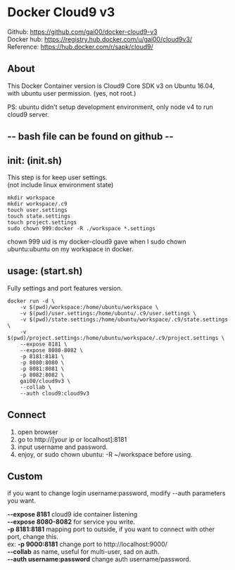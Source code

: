Docker Cloud9 v3
================
Github: https://github.com/gai00/docker-cloud9-v3  
Docker hub: https://registry.hub.docker.com/u/gai00/cloud9v3/  
Reference: https://hub.docker.com/r/sapk/cloud9/

## About
This Docker Container version is Cloud9 Core SDK v3 on Ubuntu 16.04,  
with ubuntu user permission. (yes, not root.)  
  
PS: ubuntu didn't setup development environment, only node v4 to run cloud9 server.

## -- bash file can be found on github --

## init: (init.sh)  
This step is for keep user settings.  
(not include linux environment state)  

    mkdir workspace
    mkdir workspace/.c9
    touch user.settings
    touch state.settings
    touch project.settings
    sudo chown 999:docker -R ./workspace *.settings
    
chown 999 uid is my docker-cloud9 gave when I sudo chown ubuntu:ubuntu on my workspace in docker.

## usage: (start.sh)
Fully settings and port features version.

    docker run -d \
        -v $(pwd)/workspace:/home/ubuntu/workspace \
        -v $(pwd)/user.settings:/home/ubuntu/.c9/user.settings \
        -v $(pwd)/state.settings:/home/ubuntu/workspace/.c9/state.settings \
        -v $(pwd)/project.settings:/home/ubuntu/workspace/.c9/project.settings \
        --expose 8181 \
        --expose 8080-8082 \
        -p 8181:8181 \
        -p 8080:8080 \
        -p 8081:8081 \
        -p 8082:8082 \
        gai00/cloud9v3 \
        --collab \
        --auth cloud9:cloud9v3

## Connect
1. open browser
2. go to http://[your ip or localhost]:8181
3. input username and password.
4. enjoy, or sudo chown ubuntu: -R ~/workspace before using.

## Custom
if you want to change login username:password, modify --auth parameters you want.  
  
<b>--expose 8181</b> cloud9 ide container listening  
<b>--expose 8080-8082</b> for service you write.  
<b>-p 8181:8181</b> mapping port to outside, if you want to connect with other port, change this.  
ex: <b>-p 9000:8181</b> change port to http://localhost:9000/  
<b>--collab</b> as name, useful for multi-user, sad on auth.  
<b>--auth username:password</b> change auth username/password.
